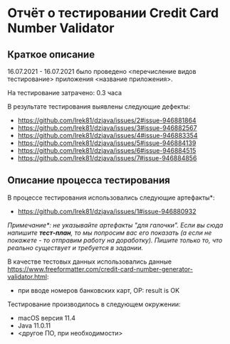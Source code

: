 # Отчёт о тестировании Credit Card Number Validator

## Краткое описание

16.07.2021 - 16.07.2021 было проведено <перечисление видов тестирование> приложения <название приложения>.

На тестирование затрачено: 0.3 часа

В результате тестирования выявлены следующие дефекты:
* https://github.com/Irek81/dzjava/issues/2#issue-946881864
* https://github.com/Irek81/dzjava/issues/3#issue-946882567
* https://github.com/Irek81/dzjava/issues/4#issue-946883354
* https://github.com/Irek81/dzjava/issues/5#issue-946884139
* https://github.com/Irek81/dzjava/issues/6#issue-946884515
* https://github.com/Irek81/dzjava/issues/7#issue-946884856

## Описание процесса тестирования

В процессе тестирования использовались следующие артефакты*:
* https://github.com/Irek81/dzjava/issues/1#issue-946880932

*Примечание\*: не указывайте артефакты "для галочки". Если вы сюда напишите **тест-план**, то мы попросим вас его показать (а если не покажете - то отправим работу на доработку). Пишите только то, что реально существует и требуется в задании.*

В качестве тестовых данных использовались данные https://www.freeformatter.com/credit-card-number-generator-validator.html:
* при вводе номеров банковских карт, ОР: result is OK

Тестирование производилось в следующем окружении:
* macOS версия 11.4
* Java 11.0.11
* <другое ПО, при необходимости>